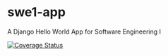 # swe1-app
A Django Hello World App for Software Engineering I

[![Coverage Status](https://coveralls.io/repos/github/ab7289/swe1-app/badge.svg?branch=master)](https://coveralls.io/github/ab7289/swe1-app?branch=master)

